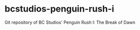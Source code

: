 bcstudios-penguin-rush-i
========================

Git repository of BC Studios' Penguin Rush I: The Break of Dawn
